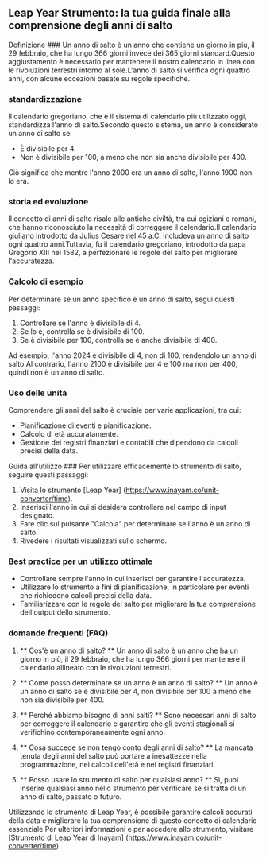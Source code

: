 ## Leap Year Strumento: la tua guida finale alla comprensione degli anni di salto

Definizione ###
Un anno di salto è un anno che contiene un giorno in più, il 29 febbraio, che ha lungo 366 giorni invece dei 365 giorni standard.Questo aggiustamento è necessario per mantenere il nostro calendario in linea con le rivoluzioni terrestri intorno al sole.L'anno di salto si verifica ogni quattro anni, con alcune eccezioni basate su regole specifiche.

### standardizzazione
Il calendario gregoriano, che è il sistema di calendario più utilizzato oggi, standardizza l'anno di salto.Secondo questo sistema, un anno è considerato un anno di salto se:
- È divisibile per 4.
- Non è divisibile per 100, a meno che non sia anche divisibile per 400.

Ciò significa che mentre l'anno 2000 era un anno di salto, l'anno 1900 non lo era.

### storia ed evoluzione
Il concetto di anni di salto risale alle antiche civiltà, tra cui egiziani e romani, che hanno riconosciuto la necessità di correggere il calendario.Il calendario giuliano introdotto da Julius Cesare nel 45 a.C. includeva un anno di salto ogni quattro anni.Tuttavia, fu il calendario gregoriano, introdotto da papa Gregorio XIII nel 1582, a perfezionare le regole del salto per migliorare l'accuratezza.

### Calcolo di esempio
Per determinare se un anno specifico è un anno di salto, segui questi passaggi:
1. Controllare se l'anno è divisibile di 4.
2. Se lo è, controlla se è divisibile di 100.
3. Se è divisibile per 100, controlla se è anche divisibile di 400.

Ad esempio, l'anno 2024 è divisibile di 4, non di 100, rendendolo un anno di salto.Al contrario, l'anno 2100 è divisibile per 4 e 100 ma non per 400, quindi non è un anno di salto.

### Uso delle unità
Comprendere gli anni del salto è cruciale per varie applicazioni, tra cui:
- Pianificazione di eventi e pianificazione.
- Calcolo di età accuratamente.
- Gestione dei registri finanziari e contabili che dipendono da calcoli precisi della data.

Guida all'utilizzo ###
Per utilizzare efficacemente lo strumento di salto, seguire questi passaggi:
1. Visita lo strumento [Leap Year] (https://www.inayam.co/unit-converter/time).
2. Inserisci l'anno in cui si desidera controllare nel campo di input designato.
3. Fare clic sul pulsante "Calcola" per determinare se l'anno è un anno di salto.
4. Rivedere i risultati visualizzati sullo schermo.

### Best practice per un utilizzo ottimale
- Controllare sempre l'anno in cui inserisci per garantire l'accuratezza.
- Utilizzare lo strumento a fini di pianificazione, in particolare per eventi che richiedono calcoli precisi della data.
- Familiarizzare con le regole del salto per migliorare la tua comprensione dell'output dello strumento.

### domande frequenti (FAQ)

1. ** Cos'è un anno di salto? **
Un anno di salto è un anno che ha un giorno in più, il 29 febbraio, che ha lungo 366 giorni per mantenere il calendario allineato con le rivoluzioni terrestri.

2. ** Come posso determinare se un anno è un anno di salto? **
Un anno è un anno di salto se è divisibile per 4, non divisibile per 100 a meno che non sia divisibile per 400.

3. ** Perché abbiamo bisogno di anni salti? **
Sono necessari anni di salto per correggere il calendario e garantire che gli eventi stagionali si verifichino contemporaneamente ogni anno.

4. ** Cosa succede se non tengo conto degli anni di salto? **
La mancata tenuta degli anni del salto può portare a inesattezze nella programmazione, nei calcoli dell'età e nei registri finanziari.

5. ** Posso usare lo strumento di salto per qualsiasi anno? **
Sì, puoi inserire qualsiasi anno nello strumento per verificare se si tratta di un anno di salto, passato o futuro.

Utilizzando lo strumento di Leap Year, è possibile garantire calcoli accurati della data e migliorare la tua comprensione di questo concetto di calendario essenziale.Per ulteriori informazioni e per accedere allo strumento, visitare [Strumento di Leap Year di Inayam] (https://www.inayam.co/unit-converter/time).